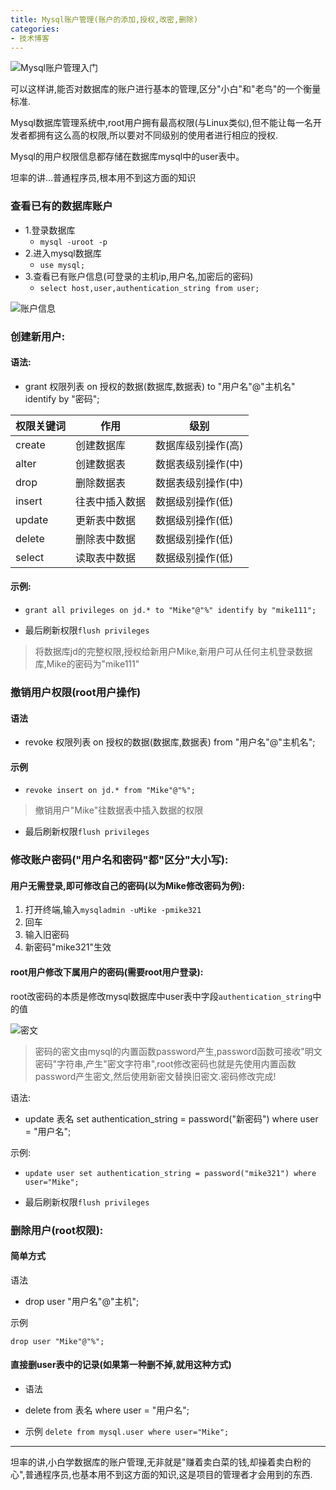 ```yaml
---
title: Mysql账户管理(账户的添加,授权,改密,删除)
categories:
- 技术博客
---
```






![Mysql账户管理入门](https://cdn.fangyuanxiaozhan.com/assets/1694231330282RK8CHMsB.png)



可以这样讲,能否对数据库的账户进行基本的管理,区分"小白"和"老鸟"的一个衡量标准.

Mysql数据库管理系统中,root用户拥有最高权限(与Linux类似),但不能让每一名开发者都拥有这么高的权限,所以要对不同级别的使用者进行相应的授权.

Mysql的用户权限信息都存储在数据库mysql中的user表中。

坦率的讲…普通程序员,根本用不到这方面的知识

### 查看已有的数据库账户

- 1.登录数据库
    - `mysql -uroot -p`
- 2.进入mysql数据库
    - `use mysql;`
- 3.查看已有账户信息(可登录的主机ip,用户名,加密后的密码)
    - `select host,user,authentication_string from user;`


![账户信息](https://cdn.fangyuanxiaozhan.com/assets/1694231335126sh8BYQr6.png)

### 创建新用户:
#### 语法:

- grant 权限列表 on 授权的数据(数据库,数据表) to "用户名"@"主机名" identify by "密码";



| 权限关键词 | 作用           | 级别               |
| ---------- | -------------- | ------------------ |
| create     | 创建数据库     | 数据库级别操作(高) |
| alter      | 创建数据表     | 数据表级别操作(中) |
| drop       | 删除数据表     | 数据表级别操作(中) |
| insert     | 往表中插入数据 | 数据级别操作(低)   |
| update     | 更新表中数据   | 数据级别操作(低)   |
| delete     | 删除表中数据   | 数据级别操作(低)   |
| select     | 读取表中数据   | 数据级别操作(低)   |

#### 示例:


- `grant all privileges on jd.* to "Mike"@"%" identify by "mike111";`

- 最后刷新权限`flush privileges`

>将数据库jd的完整权限,授权给新用户Mike,新用户可从任何主机登录数据库,Mike的密码为"mike111"

### 撤销用户权限(root用户操作)

#### 语法
- revoke 权限列表 on 授权的数据(数据库,数据表) from "用户名"@"主机名";

#### 示例
- `revoke insert on jd.* from "Mike"@"%";`

> 撤销用户"Mike"往数据表中插入数据的权限

- 最后刷新权限`flush privileges`

###  修改账户密码("用户名和密码"都"区分"大小写):

#### 用户无需登录,即可修改自己的密码(以为Mike修改密码为例):
1. 打开终端,输入`mysqladmin -uMike -pmike321`
2. 回车
3. 输入旧密码
4. 新密码"mike321"生效


#### root用户修改下属用户的密码(需要root用户登录):
root改密码的本质是修改mysql数据库中user表中字段`authentication_string`中的值


![密文](https://cdn.fangyuanxiaozhan.com/assets/1694231342624YJdZ8Cd3.png)


>密码的密文由mysql的内置函数password产生,password函数可接收"明文密码"字符串,产生"密文字符串",root修改密码也就是先使用内置函数password产生密文,然后使用新密文替换旧密文.密码修改完成!

语法:

- update 表名 set authentication_string = password("新密码") where user = "用户名";

示例:

- `update user set authentication_string = password("mike321") where user="Mike";`

- 最后刷新权限`flush privileges`

### 删除用户(root权限):
#### 简单方式
语法

- drop user "用户名"@"主机";

示例

`drop user "Mike"@"%";`

####  直接删user表中的记录(如果第一种删不掉,就用这种方式)

- 语法


- delete from 表名 where user = "用户名"; 

- 示例
`delete from mysql.user where user="Mike";`

---
坦率的讲,小白学数据库的账户管理,无非就是"赚着卖白菜的钱,却操着卖白粉的心",普通程序员,也基本用不到这方面的知识,这是项目的管理者才会用到的东西.